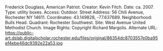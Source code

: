 Frederick Douglass, American Patriot. Creator: Kevin Fitch. Date: ca. 2007. Type: utility boxes. Access: Outdoor. Street Address: 56 Chili Avenue, Rochester NY 14611. Coordinates: 43.149828, -77.637689. Neighborhood: Bulls Head. Quadrant: Rochester Southwest. Site: West Avenue United Methodist Church. Image Rights: Copyright Richard Margolis. Alternate URL: https://public-art.dslab.digitalscholar.rochester.edu/files/original/86354dc8703557e0ba95ef4ebe46dc9392e22a53.jpg

